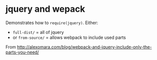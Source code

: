 # jquery and wepack
Demonstrates how to `require(jquery)`. Either:
* `full-dist/` = all of jquery
* or `from-source/` = allows webpack to include used parts

From http://alexomara.com/blog/webpack-and-jquery-include-only-the-parts-you-need/